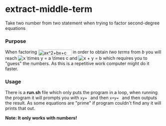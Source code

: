 # extract-middle-term
Take two number from two statement when trying to factor second-degree equations


### Purpose
When factoring <img src="http://www.sciweavers.org/tex2img.php?eq=ax%5E2%2Bbx%2Bc&bc=White&fc=Black&im=jpg&fs=12&ff=arev&edit=0" align="center" border="0" alt="ax^2+bx+c" width="107" height="19" /> in order to obtain *two terms* from *b* you will reach <img src="https://latex.codecogs.com/gif.latex?\inline&space;x&space;\times&space;y&space;=&space;a&space;\times&space;c" title="x \times y = a \times c" /> and <img src="https://latex.codecogs.com/gif.latex?\inline&space;x&space;&plus;&space;y&space;=&space;b" title="x + y = b" /> which requires you to "guess" the numbers. As this is a repetitive work computer might do it faster.

### Usage
There is a **run.sh** file which only puts the program in a loop, when running the program it will prompts you with `xy= ` and then `x+y= ` and then outputs the result.
As some equations are "prime" if program couldn't find any it will prints that out.

**Note: It only works with numbers!**
